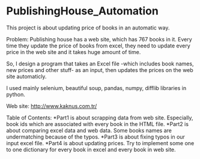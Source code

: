 # PublishingHouse_Automation
This project is about updating price of books in an automatic way.

Problem:
Publishing house has a web site, which has 767 books in it. Every time they update the price of books from excel, they need to update every price in the web site and it takes huge amount of time. 

So, I design a program that takes an Excel file -which includes book names, new prices and other stuff- as an input, then updates the prices on the web site automaticly. 

I used mainly selenium, beautiful soup, pandas, numpy, difflib libraries in python.

Web site: http://www.kaknus.com.tr/

Table of Contents:
*Part1 is about scrapping data from web site. Especially, book ids which are associated with every book in the HTML file.
*Part2 is about comparing excel data and web data. Some books names are undermatching because of the typos.
*Part3 is about fixing typos in our input excel file.
*Part4 is about updating prices. Try to implement some one to one dictionary for every book in excel and every book in web site.
